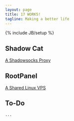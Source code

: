 ```yaml
---
layout: page
title: 17 WORKS!
tagline: Making a better life
---
```

{% include JB/setup %}

## Shadow Cat

[A Shadowsocks Proxy](https://www.17works.com)


## RootPanel

[A Shared Linux VPS](http://rp1.17works.com)


## To-Do

`...`

